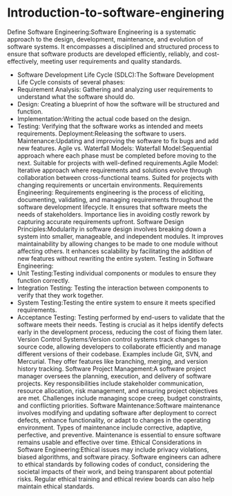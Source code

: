 # Introduction-to-software-enginering
Define Software Engineering:Software Engineering is a systematic approach to the design, development, maintenance, and evolution of software systems. It encompasses a disciplined and structured process to ensure that software products are developed efficiently, reliably, and cost-effectively, meeting user requirements and quality standards.
- Software Development Life Cycle (SDLC):The Software Development Life Cycle consists of several phases:
- Requirement Analysis: Gathering and analyzing user requirements to understand what the software should do.
- Design: Creating a blueprint of how the software will be structured and function.
- Implementation:Writing the actual code based on the design.
- Testing: Verifying that the software works as intended and meets requirements.
Deployment:Releasing the software to users.
Maintenance:Updating and improving the software to fix bugs and add new features.
Agile vs. Waterfall Models: Waterfall Model:Sequential approach where each phase must be completed before moving to the next. Suitable for projects with well-defined requirements.Agile Model: Iterative approach where requirements and solutions evolve through collaboration between cross-functional teams. Suited for projects with changing requirements or uncertain environments.
Requirements Engineering: Requirements engineering is the process of eliciting, documenting, validating, and managing requirements throughout the software development lifecycle. It ensures that software meets the needs of stakeholders. Importance lies in avoiding costly rework by capturing accurate requirements upfront.
Software Design Principles:Modularity in software design involves breaking down a system into smaller, manageable, and independent modules. It improves maintainability by allowing changes to be made to one module without affecting others. It enhances scalability by facilitating the addition of new features without rewriting the entire system.
Testing in Software Engineering:
- Unit Testing:Testing individual components or modules to ensure they function correctly.
- Integration Testing: Testing the interaction between components to verify that they work together.
- System Testing:Testing the entire system to ensure it meets specified requirements.
- Acceptance Testing: Testing performed by end-users to validate that the software meets their needs.
Testing is crucial as it helps identify defects early in the development process, reducing the cost of fixing them later.
 Version Control Systems:Version control systems track changes to source code, allowing developers to collaborate efficiently and manage different versions of their codebase. Examples include Git, SVN, and Mercurial. They offer features like branching, merging, and version history tracking.
Software Project Management:A software project manager oversees the planning, execution, and delivery of software projects. Key responsibilities include stakeholder communication, resource allocation, risk management, and ensuring project objectives are met. Challenges include managing scope creep, budget constraints, and conflicting priorities.
 Software Maintenance:Software maintenance involves modifying and updating software after deployment to correct defects, enhance functionality, or adapt to changes in the operating environment. Types of maintenance include corrective, adaptive, perfective, and preventive. Maintenance is essential to ensure software remains usable and effective over time.
 Ethical Considerations in Software Engineering:Ethical issues may include privacy violations, biased algorithms, and software piracy. Software engineers can adhere to ethical standards by following codes of conduct, considering the societal impacts of their work, and being transparent about potential risks. Regular ethical training and ethical review boards can also help maintain ethical standards.

